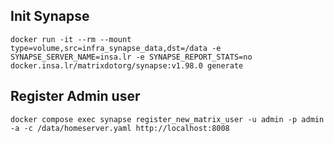 ## Init Synapse
```
docker run -it --rm --mount type=volume,src=infra_synapse_data,dst=/data -e SYNAPSE_SERVER_NAME=insa.lr -e SYNAPSE_REPORT_STATS=no docker.insa.lr/matrixdotorg/synapse:v1.98.0 generate
```

## Register Admin user
```
docker compose exec synapse register_new_matrix_user -u admin -p admin -a -c /data/homeserver.yaml http://localhost:8008
```

